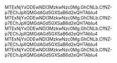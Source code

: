 MTExNjYxODEwNDI3MzkwNzc0Mg.GhCNLb.CfNZ-p7EChJpXQMGdAGd5GXSaB6d2eQHTAbIu4
MTExNjYxODEwNDI3MzkwNzc0Mg.GhCNLb.CfNZ-p7EChJpXQMGdAGd5GXSaB6d2eQHTAbIu4
MTExNjYxODEwNDI3MzkwNzc0Mg.GhCNLb.CfNZ-p7EChJpXQMGdAGd5GXSaB6d2eQHTAbIu4
MTExNjYxODEwNDI3MzkwNzc0Mg.GhCNLb.CfNZ-p7EChJpXQMGdAGd5GXSaB6d2eQHTAbIu4
MTExNjYxODEwNDI3MzkwNzc0Mg.GhCNLb.CfNZ-p7EChJpXQMGdAGd5GXSaB6d2eQHTAbIu4
